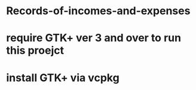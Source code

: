 # Records-of-incomes-and-expenses
# require GTK+ ver 3 and over to run this proejct
# install GTK+ via vcpkg
